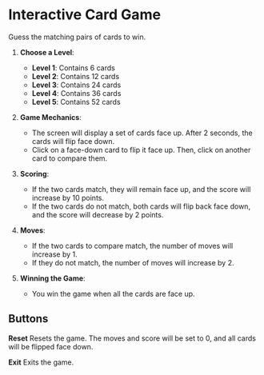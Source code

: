# Interactive Card Game

Guess the matching pairs of cards to win.

1. **Choose a Level**:
   - **Level 1**: Contains 6 cards
   - **Level 2**: Contains 12 cards
   - **Level 3**: Contains 24 cards
   - **Level 4**: Contains 36 cards
   - **Level 5**: Contains 52 cards

2. **Game Mechanics**:
   - The screen will display a set of cards face up. After 2 seconds, the cards will flip face down.
   - Click on a face-down card to flip it face up. Then, click on another card to compare them.
   
3. **Scoring**:
   - If the two cards match, they will remain face up, and the score will increase by 10 points.
   - If the two cards do not match, both cards will flip back face down, and the score will decrease by 2 points.

4. **Moves**:
   - If the two cards to compare match, the number of moves will increase by 1.
   - If they do not match, the number of moves will increase by 2.

5. **Winning the Game**:
   - You win the game when all the cards are face up.

## Buttons

**Reset**
Resets the game. The moves and score will be set to 0, and all cards will be flipped face down.

**Exit**
Exits the game.